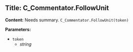 ## Title: C_Commentator.FollowUnit

**Content:**
Needs summary.
`C_Commentator.FollowUnit(token)`

**Parameters:**
- `token`
  - *string*